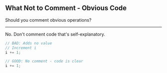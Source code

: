 ## What Not to Comment - Obvious Code

Should you comment obvious operations?

---

No. Don't comment code that's self-explanatory.

```rust
// BAD: Adds no value
// Increment i
i += 1;

// GOOD: No comment - code is clear
i += 1;
```

